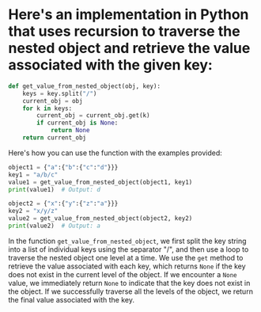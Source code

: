# Here's an implementation in Python that uses recursion to traverse the nested object and retrieve the value associated with the given key:

```python
def get_value_from_nested_object(obj, key):
    keys = key.split("/")
    current_obj = obj
    for k in keys:
        current_obj = current_obj.get(k)
        if current_obj is None:
            return None
    return current_obj
```

Here's how you can use the function with the examples provided:

```python
object1 = {"a":{"b":{"c":"d"}}}
key1 = "a/b/c"
value1 = get_value_from_nested_object(object1, key1)
print(value1)  # Output: d

object2 = {"x":{"y":{"z":"a"}}}
key2 = "x/y/z"
value2 = get_value_from_nested_object(object2, key2)
print(value2)  # Output: a
```

In the function `get_value_from_nested_object`, we first split the key string into a list of individual keys using the separator "/", and then use a loop to traverse the nested object one level at a time. We use the `get` method to retrieve the value associated with each key, which returns `None` if the key does not exist in the current level of the object. If we encounter a `None` value, we immediately return `None` to indicate that the key does not exist in the object. If we successfully traverse all the levels of the object, we return the final value associated with the key.
